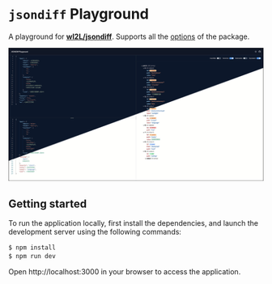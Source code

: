 # `jsondiff` Playground

A playground for [**wI2L/jsondiff**](https://github.com/wI2L/jsondiff). Supports all the [options](https://github.com/wI2L/jsondiff#diff-options) of the package.

![Preview](./images/split.png)

## Getting started

To run the application locally, first install the dependencies, and launch the development server using the following commands:

```bash
$ npm install
$ npm run dev
```

Open http://localhost:3000 in your browser to access the application.
